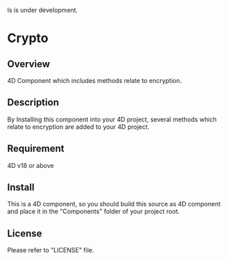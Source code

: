Is is under development.

# Crypto

## Overview

4D Component which includes methods relate to encryption.

## Description

By Installing this component into your 4D project, several methods which relate to encryption are added to your 4D project.

## Requirement

4D v18 or above

## Install

This is a 4D component, so you should build this source as 4D component and place it in the "Components" folder of your project root.

## License

Please refer to "LICENSE" file.
